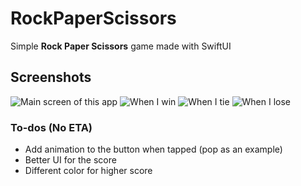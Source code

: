 # RockPaperScissors
Simple **Rock Paper Scissors** game made with SwiftUI

## Screenshots
![Main screen of this app](Screenshots/main.png)
![When I win](Screenshots/Win.png)
![When I tie](Screenshots/Tie.png)
![When I lose](Screenshots/Lose.png)

### To-dos (No ETA)
- Add animation to the button when tapped (pop as an example)
- Better UI for the score 
- Different color for higher score
